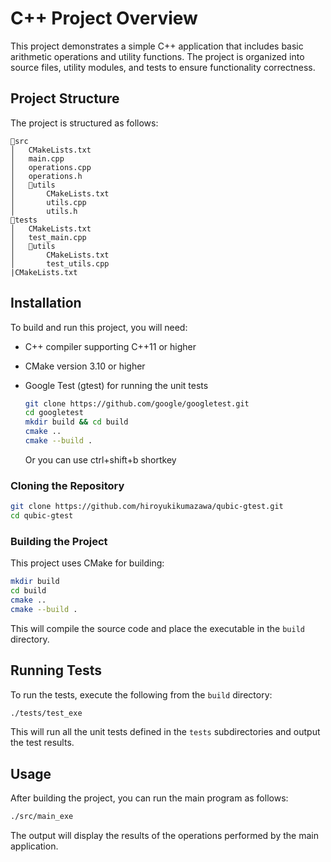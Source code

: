 # C++ Project Overview

This project demonstrates a simple C++ application that includes basic arithmetic operations and utility functions. The project is organized into source files, utility modules, and tests to ensure functionality correctness.

## Project Structure

The project is structured as follows:

```
📁src
│   CMakeLists.txt
│   main.cpp
│   operations.cpp
│   operations.h
│   📁utils
│       CMakeLists.txt
│       utils.cpp
│       utils.h
📁tests
│   CMakeLists.txt
│   test_main.cpp
│   📁utils
│       CMakeLists.txt
│       test_utils.cpp
|CMakeLists.txt
```

## Installation

To build and run this project, you will need:
- C++ compiler supporting C++11 or higher
- CMake version 3.10 or higher
- Google Test (gtest) for running the unit tests
    ```bash
    git clone https://github.com/google/googletest.git
    cd googletest
    mkdir build && cd build
    cmake ..
    cmake --build .
    ```

    Or you can use ctrl+shift+b shortkey

### Cloning the Repository

```bash
git clone https://github.com/hiroyukikumazawa/qubic-gtest.git
cd qubic-gtest
```

### Building the Project

This project uses CMake for building:

```bash
mkdir build
cd build
cmake ..
cmake --build .
```

This will compile the source code and place the executable in the `build` directory.

## Running Tests

To run the tests, execute the following from the `build` directory:

```bash
./tests/test_exe
```

This will run all the unit tests defined in the `tests` subdirectories and output the test results.

## Usage

After building the project, you can run the main program as follows:

```bash
./src/main_exe
```

The output will display the results of the operations performed by the main application.
